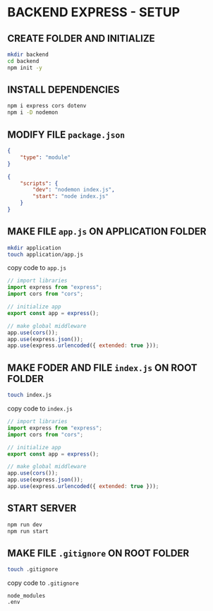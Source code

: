 # BACKEND EXPRESS - SETUP

## CREATE FOLDER AND INITIALIZE

```bash
mkdir backend
cd backend
npm init -y
```

## INSTALL DEPENDENCIES

```bash
npm i express cors dotenv
npm i -D nodemon
```

## MODIFY FILE `package.json`

```json
{
    "type": "module"
}
```

```json
{
    "scripts": {
        "dev": "nodemon index.js",
        "start": "node index.js"
    }
}
```

## MAKE FILE `app.js` ON APPLICATION FOLDER

```bash
mkdir application
touch application/app.js
```

copy code to `app.js`

```js
// import libraries
import express from "express";
import cors from "cors";

// initialize app
export const app = express();

// make global middleware
app.use(cors());
app.use(express.json());
app.use(express.urlencoded({ extended: true }));
```

## MAKE FODER AND FILE `index.js` ON ROOT FOLDER

```bash
touch index.js
```

copy code to `index.js`

```js
// import libraries
import express from "express";
import cors from "cors";

// initialize app
export const app = express();

// make global middleware
app.use(cors());
app.use(express.json());
app.use(express.urlencoded({ extended: true }));
```

## START SERVER

```bash
npm run dev
npm run start
```

## MAKE FILE `.gitignore` ON ROOT FOLDER

```bash
touch .gitignore
```

copy code to `.gitignore`

```gitignore
node_modules
.env
```